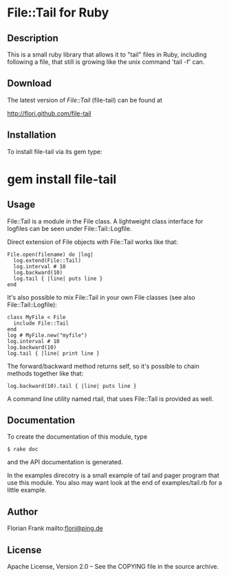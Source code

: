 # File::Tail for Ruby

## Description

This is a small ruby library that allows it to "tail" files in Ruby, including
following a file, that still is growing like the unix command 'tail -f' can.

## Download

The latest version of *File::Tail* (file-tail) can be found at


http://flori.github.com/file-tail

## Installation

To install file-tail via its gem type:

# gem install file-tail

## Usage

File::Tail is a module in the File class. A lightweight class interface for
logfiles can be seen under File::Tail::Logfile.

Direct extension of File objects with File::Tail works like that:

    File.open(filename) do |log|
      log.extend(File::Tail)
      log.interval # 10
      log.backward(10)
      log.tail { |line| puts line }
    end

It's also possible to mix File::Tail in your own File classes
(see also File::Tail::Logfile):

    class MyFile < File
      include File::Tail
    end
    log # MyFile.new("myfile")
    log.interval # 10
    log.backward(10)
    log.tail { |line| print line }

The forward/backward method returns self, so it's possible to chain
methods together like that:

    log.backward(10).tail { |line| puts line }

A command line utility named rtail, that uses File::Tail is provided as well.

## Documentation

To create the documentation of this module, type

```
$ rake doc
```

and the API documentation is generated.

In the examples direcotry is a small example of tail and
pager program that use this module. You also may want look
at the end of examples/tail.rb for a little example.

## Author

Florian Frank mailto:flori@ping.de

## License

Apache License, Version 2.0 – See the COPYING file in the source archive.
